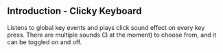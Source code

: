 ## Introduction - Clicky Keyboard
Listens to global key events and plays click sound effect on every key press. There are multiple sounds (3 at the moment) to choose from, and it can be toggled on and off.
